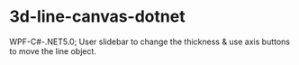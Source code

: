 # 3d-line-canvas-dotnet
WPF-C#-.NET5.0; User slidebar to change the thickness &amp; use axis buttons to move the line object. 

